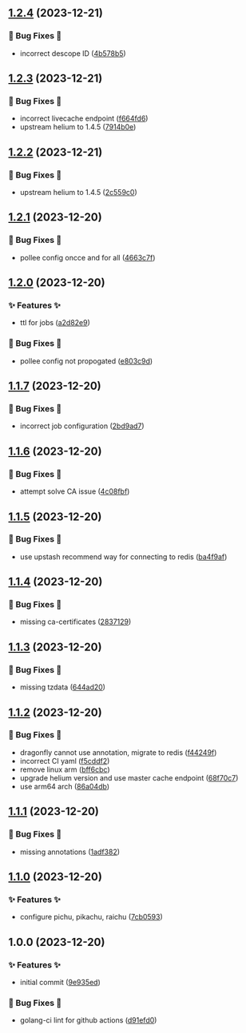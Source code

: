 ## [1.2.4](https://github.com/AtomiCloud/nitroso.tin/compare/v1.2.3...v1.2.4) (2023-12-21)


### 🐛 Bug Fixes 🐛

* incorrect descope ID ([4b578b5](https://github.com/AtomiCloud/nitroso.tin/commit/4b578b5cf4f00ddb6cc424e22ef9cc3c77f61834))

## [1.2.3](https://github.com/AtomiCloud/nitroso.tin/compare/v1.2.2...v1.2.3) (2023-12-21)


### 🐛 Bug Fixes 🐛

* incorrect livecache endpoint ([f664fd6](https://github.com/AtomiCloud/nitroso.tin/commit/f664fd6222cfe6b48ecfa58deb74f440655d10ab))
* upstream helium to 1.4.5 ([7914b0e](https://github.com/AtomiCloud/nitroso.tin/commit/7914b0e1a6ffa62f3589a1f7173490debf68de08))

## [1.2.2](https://github.com/AtomiCloud/nitroso.tin/compare/v1.2.1...v1.2.2) (2023-12-21)


### 🐛 Bug Fixes 🐛

* upstream helium to 1.4.5 ([2c559c0](https://github.com/AtomiCloud/nitroso.tin/commit/2c559c02922c0c3335bf1f2250a022d03f929be6))

## [1.2.1](https://github.com/AtomiCloud/nitroso.tin/compare/v1.2.0...v1.2.1) (2023-12-20)


### 🐛 Bug Fixes 🐛

* pollee config oncce and for all ([4663c7f](https://github.com/AtomiCloud/nitroso.tin/commit/4663c7fdddbd7e2517eb0ab51bcc515506cc2c24))

## [1.2.0](https://github.com/AtomiCloud/nitroso.tin/compare/v1.1.7...v1.2.0) (2023-12-20)


### ✨ Features ✨

* ttl for jobs ([a2d82e9](https://github.com/AtomiCloud/nitroso.tin/commit/a2d82e9b61ceb06269042350629eda219789152a))


### 🐛 Bug Fixes 🐛

* pollee config not propogated ([e803c9d](https://github.com/AtomiCloud/nitroso.tin/commit/e803c9d6ad35ede17427a0703503ec47be2094e0))

## [1.1.7](https://github.com/AtomiCloud/nitroso.tin/compare/v1.1.6...v1.1.7) (2023-12-20)


### 🐛 Bug Fixes 🐛

* incorrect job configuration ([2bd9ad7](https://github.com/AtomiCloud/nitroso.tin/commit/2bd9ad7b6b8018352b2e7453e5ac13a5bdf14446))

## [1.1.6](https://github.com/AtomiCloud/nitroso.tin/compare/v1.1.5...v1.1.6) (2023-12-20)


### 🐛 Bug Fixes 🐛

* attempt solve CA issue ([4c08fbf](https://github.com/AtomiCloud/nitroso.tin/commit/4c08fbf8ab910e61a48d56d2645301da6e61da7b))

## [1.1.5](https://github.com/AtomiCloud/nitroso.tin/compare/v1.1.4...v1.1.5) (2023-12-20)


### 🐛 Bug Fixes 🐛

* use upstash recommend way for connecting to redis ([ba4f9af](https://github.com/AtomiCloud/nitroso.tin/commit/ba4f9af86c2ca69a3d6a011a0ddfff71fbfe24e8))

## [1.1.4](https://github.com/AtomiCloud/nitroso.tin/compare/v1.1.3...v1.1.4) (2023-12-20)


### 🐛 Bug Fixes 🐛

* missing ca-certificates ([2837129](https://github.com/AtomiCloud/nitroso.tin/commit/2837129e7e311f2ce9558b27435f75664f91ee33))

## [1.1.3](https://github.com/AtomiCloud/nitroso.tin/compare/v1.1.2...v1.1.3) (2023-12-20)


### 🐛 Bug Fixes 🐛

* missing tzdata ([644ad20](https://github.com/AtomiCloud/nitroso.tin/commit/644ad20f8f85456469ae1e5e8954e7e1ae4ef211))

## [1.1.2](https://github.com/AtomiCloud/nitroso.tin/compare/v1.1.1...v1.1.2) (2023-12-20)


### 🐛 Bug Fixes 🐛

* dragonfly cannot use annotation, migrate to redis ([f44249f](https://github.com/AtomiCloud/nitroso.tin/commit/f44249f18aeeeefd12c583919f49674c849e4fb6))
* incorrect CI yaml ([f5cddf2](https://github.com/AtomiCloud/nitroso.tin/commit/f5cddf20b92849bf744230e35a8f70865da983eb))
* remove linux arm ([bff6cbc](https://github.com/AtomiCloud/nitroso.tin/commit/bff6cbc0f08376c215c1c41a9a7aeffa6c77dfa2))
* upgrade helium version and use master cache endpoint ([68f70c7](https://github.com/AtomiCloud/nitroso.tin/commit/68f70c71adb18688c922a46c3de5db9942420112))
* use arm64 arch ([86a04db](https://github.com/AtomiCloud/nitroso.tin/commit/86a04dbb45f2e60276497584dd28047fbdc0befb))

## [1.1.1](https://github.com/AtomiCloud/nitroso.tin/compare/v1.1.0...v1.1.1) (2023-12-20)


### 🐛 Bug Fixes 🐛

* missing annotations ([1adf382](https://github.com/AtomiCloud/nitroso.tin/commit/1adf3821f2540d1cb1272d5488cc1261cc588984))

## [1.1.0](https://github.com/AtomiCloud/nitroso.tin/compare/v1.0.0...v1.1.0) (2023-12-20)


### ✨ Features ✨

* configure pichu, pikachu, raichu ([7cb0593](https://github.com/AtomiCloud/nitroso.tin/commit/7cb05930d9f54ed3c046b271a58549843c3e83ce))

## 1.0.0 (2023-12-20)


### ✨ Features ✨

* initial commit ([9e935ed](https://github.com/AtomiCloud/nitroso.tin/commit/9e935edcfc3d59ab52b9d9617f471bc39c2dc360))


### 🐛 Bug Fixes 🐛

* golang-ci lint for github actions ([d91efd0](https://github.com/AtomiCloud/nitroso.tin/commit/d91efd050887fd91b232cac223e110219aeff9ad))
